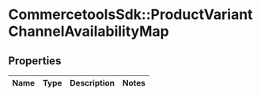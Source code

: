 # CommercetoolsSdk::ProductVariantChannelAvailabilityMap

## Properties
Name | Type | Description | Notes
------------ | ------------- | ------------- | -------------

